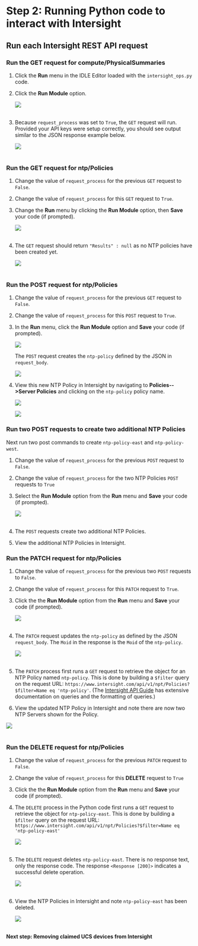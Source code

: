 # Step 2: Running Python code to interact with Intersight

## Run each Intersight REST API request

### Run the GET request for compute/PhysicalSummaries
1. Click the **Run** menu in the IDLE Editor loaded with the `intersight_ops.py` code.
1. Click the **Run Module** option.

   ![](assets/images/image-23.jpg)<br/><br/>

1. Because `request_process` was set to `True`, the `GET` request will run. Provided your API keys were setup correctly, you should see output similar to the JSON response example below.

    ![](assets/images/image-09.jpg)<br/><br/>

### Run the GET request for ntp/Policies
1. Change the value of `request_process` for the previous `GET` request to `False`.
1. Change the value of `request_process` for this `GET` request to `True`.
1. Change the **Run** menu by clicking the **Run Module** option, then **Save** your code (if prompted).

   ![](assets/images/image-10.jpg)<br/><br/>

1. The `GET` request should return `"Results" : null` as no NTP policies have been created yet.

   ![](assets/images/image-11.jpg)<br/><br/>

### Run the POST request for ntp/Policies
1. Change the value of `request_process` for the previous `GET` request to `False`.
1. Change the value of `request_process` for this `POST` request to `True`.
1. In the **Run** menu, click the **Run Module** option and **Save** your code (if prompted). 

   ![](assets/images/image-12.jpg)

   The `POST` request creates the `ntp-policy` defined by the JSON in `request_body`.

   ![](assets/images/image-13.jpg)

1. View this new NTP Policy in Intersight by navigating to **Policies-->Server Policies** and clicking on the `ntp-policy` policy name.

   ![](assets/images/image-14.jpg)
  
   ![](assets/images/image-15.jpg)

### Run two POST requests to create two additional NTP Policies

Next run two post commands to create `ntp-policy-east` and `ntp-policy-west`.

1. Change the value of `request_process` for the previous `POST` request to `False`.
1. Change the value of `request_process` for the two NTP Policies `POST` requests to `True`
1. Select the **Run Module** option from the **Run** menu and **Save** your code (if prompted). 

   ![](assets/images/image-16.jpg)<br/><br/>

1. The `POST` requests create two additional NTP Policies.
1. View the additional NTP Policies in Intersight.

### Run the PATCH request for ntp/Policies
1. Change the value of `request_process` for the previous two `POST` requests to `False`.
1. Change the value of `request_process` for this `PATCH` request to `True`.
1. Click the the **Run Module** option from the **Run** menu and **Save** your code (if prompted). 

   ![](assets/images/image-17.jpg)<br/><br/>

1. The `PATCH` request updates the `ntp-policy` as defined by the JSON `request_body`. The `Moid` in the response is the `Moid` of the `ntp-policy`.

   ![](assets/images/image-18.jpg)<br/><br/>

1. The `PATCH` process first runs a `GET` request to retrieve the object for an NTP Policy named `ntp-policy`. This is done by building a `$filter` query on the request URL: `https://www.intersight.com/api/v1/npt/Policies?$filter=Name eq 'ntp-policy'`. (The [Intersight API Guide](https://intersight.com/apidocs/introduction/query/) has extensive documentation on queries and the formatting of queries.)
1. View the updated NTP Policy in Intersight and note there are now two NTP Servers shown for the Policy.

  ![](assets/images/image-19.jpg)<br/><br/>

### Run the DELETE request for ntp/Policies
1. Change the value of `request_process` for the previous `PATCH` request to `False`.
1. Change the value of `request_process` for this **DELETE** request to `True`
1. Click the the **Run Module** option from the **Run** menu and **Save** your code (if prompted). 
1. The `DELETE` process in the Python code first runs a `GET` request to retrieve the object for `ntp-policy-east`. This is done by building a `$filter` query on the request URL: `https://www.intersight.com/api/v1/npt/Policies?$filter=Name eq 'ntp-policy-east'`

   ![](assets/images/image-20.jpg)<br/><br/>

1. The `DELETE` request deletes `ntp-policy-east`. There is no response text, only the response code. The response `<Response [200]>` indicates a successful delete operation.

   ![](assets/images/image-21.jpg)<br/><br/>

1. View the NTP Policies in Intersight and note `ntp-policy-east` has been deleted.

   ![](assets/images/image-22.jpg)<br/><br/>

**Next step: Removing claimed UCS devices from Intersight**
